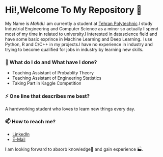 # Hi!,Welcome To My Repository  👋

My Name is _Mahdi_.I am currently a student at [Tehran Polytechnic](https://aut.ac.ir/en).I study Industrial Engineering and Computer Science as a minor so actually I spend most of my time in related to university.I interested in datascience field and have some basic exprince in Machine Learning and Deep Learning. I use Python, R and C/C++ in my projects.I have no experience in industry and trying to become qualified for jobs in industry by learning new skills.

### 🌱 What do I do and What have I done? 

- Teaching Assistant of Probablity Theory
- Teaching Assistant of Engineering Statistics
- Taking Part in Kaggle Competition

### ⚡ One line that describes me best? 
A hardworking student who loves to learn new things every day.

### 📫 How to reach me?
- [LinkedIn](https://www.linkedin.com/in/mahdi-mohammadi-0330691b8/) 
- [E-Mail](mailto:mo.mahdi1379@gmail.com) 

I am looking forward to absorb knowledge🧠 and gain experience 🏭.


<!---
MastersMasterM/MastersMasterM is a ✨ special ✨ repository because its `README.md` (this file) appears on your GitHub profile.
You can click the Preview link to take a look at your changes.
--->
